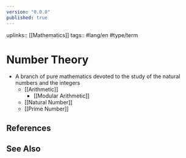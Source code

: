 ```yaml
---
version: "0.0.0"
published: true
---
```

uplinks:: [[Mathematics]]
tags:: #lang/en #type/term
# Number Theory
- A branch of pure mathematics devoted to the study of the natural numbers and the integers
	- [[Arithmetic]]
		- [[Modular Arithmetic]]
	- [[Natural Number]]
	- [[Prime Number]]
## References

## See Also
